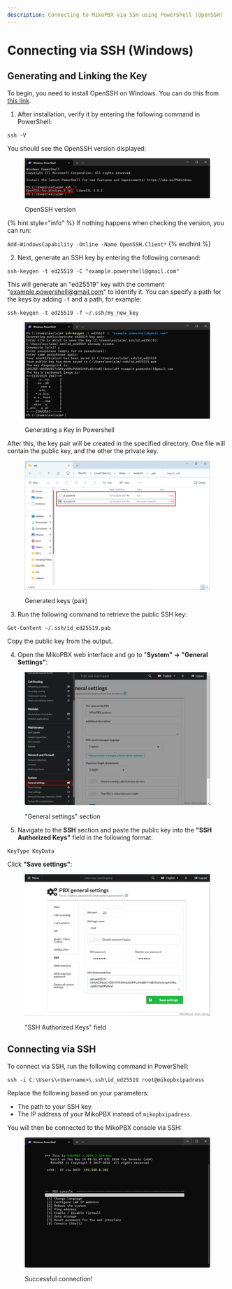 ```yaml
---
description: Connecting to MikoPBX via SSH using PowerShell (OpenSSH)
---
```


# Connecting via SSH (Windows)

## Generating and Linking the Key

To begin, you need to install OpenSSH on Windows. You can do this from [this link](https://github.com/PowerShell/Win32-OpenSSH/releases).

1. After installation, verify it by entering the following command in PowerShell:

```
ssh -V
```

You should see the OpenSSH version displayed:

<figure><img src="../../../.gitbook/assets/sshVcommand (1).png" alt=""><figcaption><p>OpenSSH version</p></figcaption></figure>

{% hint style="info" %}
If nothing happens when checking the version, you can run:

`Add-WindowsCapability -Online -Name OpenSSH.Client*`
{% endhint %}

2. Next, generate an SSH key by entering the following command:

```
ssh-keygen -t ed25519 -C "example.powershell@gmail.com"
```

This will generate an "ed25519" key with the comment "[example.powershell@gmail.com](mailto:example.powershell@gmail.com)" to identify it. You can specify a path for the keys by adding `-f` and a path, for example:

```
ssh-keygen -t ed25519 -f ~/.ssh/my_new_key
```

<figure><img src="../../../.gitbook/assets/generatingKeys.png" alt=""><figcaption><p>Generating a Key in Powershell</p></figcaption></figure>

After this, the key pair will be created in the specified directory. One file will contain the public key, and the other the private key.

<figure><img src="../../../.gitbook/assets/image (46).png" alt=""><figcaption><p>Generated keys (pair)</p></figcaption></figure>

3. Run the following command to retrieve the public SSH key:

```
Get-Content ~/.ssh/id_ed25519.pub
```

Copy the public key from the output.

4. Open the MikoPBX web interface and go to "**System" → "General Settings"**:

<figure><img src="../../../.gitbook/assets/generalSettingsSection (1).png" alt=""><figcaption><p>"General settings" section</p></figcaption></figure>

5. Navigate to the **SSH** section and paste the public key into the **"SSH Authorized Keys"** field in the following format:

```
KeyType KeyData
```

Click **"Save settings"**:

<figure><img src="../../../.gitbook/assets/sshAuthorizedKeys.png" alt=""><figcaption><p>"SSH Authorized Keys" field</p></figcaption></figure>

## Connecting via SSH

To connect via SSH, run the following command in PowerShell:

```
ssh -i C:\Users\<Username>\.ssh\id_ed25519 root@mikopbxipadress
```

Replace the following based on your parameters:

* The path to your SSH key.
* The IP address of your MikoPBX instead of `mikopbxipadress`.

You will then be connected to the MikoPBX console via SSH:

<figure><img src="../../../.gitbook/assets/sshConnection.png" alt=""><figcaption><p>Successful connection!</p></figcaption></figure>
